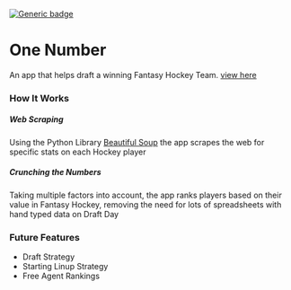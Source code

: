 [![Generic badge](https://img.shields.io/badge/Status-Development-blue.svg)]()
# One Number
An app that helps draft a winning Fantasy Hockey Team. [view here](http://one-number-app.s3-website-us-east-1.amazonaws.com/)

### How It Works

##### Web Scraping
Using the Python Library [Beautiful Soup](https://www.crummy.com/software/BeautifulSoup/bs4/doc/) the app scrapes the web for specific stats on each Hockey player

##### Crunching the Numbers
Taking multiple factors into account, the app ranks players based on their value in Fantasy Hockey, removing the need for lots of spreadsheets with hand typed data on Draft Day 

### Future Features
- Draft Strategy
- Starting Linup Strategy
- Free Agent Rankings
